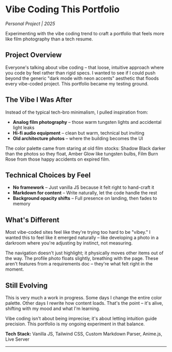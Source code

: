 # Vibe Coding This Portfolio

*Personal Project | 2025*

Experimenting with the vibe coding trend to craft a portfolio that feels more like film photography than a tech resume.

## Project Overview

Everyone's talking about vibe coding – that loose, intuitive approach where you code by feel rather than rigid specs. I wanted to see if I could push beyond the generic "dark mode with neon accents" aesthetic that floods every vibe-coded project. This portfolio became my testing ground.

## The Vibe I Was After

Instead of the typical tech-bro minimalism, I pulled inspiration from:
- **Analog film photography** – those warm tungsten lights and accidental light leaks
- **Hi-fi audio equipment** – clean but warm, technical but inviting
- **Old architecture photos** – where the building becomes the UI

The color palette came from staring at old film stocks: Shadow Black darker than the photos so they float, Amber Glow like tungsten bulbs, Film Burn Rose from those happy accidents on expired film.

## Technical Choices by Feel

- **No framework** – Just vanilla JS because it felt right to hand-craft it
- **Markdown for content** – Write naturally, let the code handle the rest
- **Background opacity shifts** – Full presence on landing, then fades to memory

## What's Different

Most vibe-coded sites feel like they're trying too hard to be "vibey." I wanted this to feel like it emerged naturally – like developing a photo in a darkroom where you're adjusting by instinct, not measuring.

The navigation doesn't just highlight; it physically moves other items out of the way. The profile photo floats slightly, breathing with the page. These aren't features from a requirements doc – they're what felt right in the moment.

## Still Evolving

This is very much a work in progress. Some days I change the entire color palette. Other days I rewrite how content loads. That's the point – it's alive, shifting with my mood and what I'm learning.

Vibe coding isn't about being imprecise; it's about letting intuition guide precision. This portfolio is my ongoing experiment in that balance.

**Tech Stack:** Vanilla JS, Tailwind CSS, Custom Markdown Parser, Anime.js, Live Server

---
